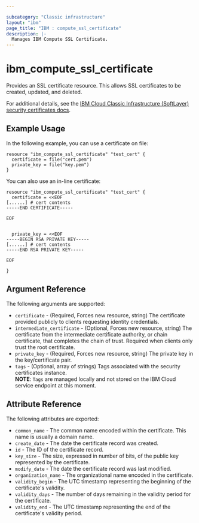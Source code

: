 ```yaml
---

subcategory: "Classic infrastructure"
layout: "ibm"
page_title: "IBM : compute_ssl_certificate"
description: |-
  Manages IBM Compute SSL Certificate.
---
```


# ibm\_compute_ssl_certificate

Provides an SSL certificate resource. This allows SSL certificates to be created, updated, and deleted.

For additional details, see the [IBM Cloud Classic Infrastructure (SoftLayer) security certificates docs](http://sldn.softlayer.com/reference/datatypes/SoftLayer_Security_Certificate).

## Example Usage

In the following example, you can use a certificate on file:

```hcl
resource "ibm_compute_ssl_certificate" "test_cert" {
  certificate = file("cert.pem")
  private_key = file("key.pem")
}
```

You can also use an in-line certificate:

```hcl
resource "ibm_compute_ssl_certificate" "test_cert" {
  certificate = <<EOF
[......] # cert contents
-----END CERTIFICATE-----

EOF


  private_key = <<EOF
-----BEGIN RSA PRIVATE KEY-----
[......] # cert contents
-----END RSA PRIVATE KEY-----

EOF

}

```

## Argument Reference

The following arguments are supported:

* `certificate` - (Required, Forces new resource, string) The certificate provided publicly to clients requesting identity credentials.
* `intermediate_certificate` - (Optional, Forces new resource, string) The certificate from the intermediate certificate authority, or chain certificate, that completes the chain of trust. Required when clients only trust the root certificate.
* `private_key` - (Required, Forces new resource, string) The private key in the key/certificate pair.
* `tags` - (Optional, array of strings) Tags associated with the security certificates instance.  
  **NOTE**: `Tags` are managed locally and not stored on the IBM Cloud service endpoint at this moment.

## Attribute Reference

The following attributes are exported:

* `common_name` - The common name encoded within the certificate. This name is usually a domain name.
* `create_date` - The date the certificate record was created.
* `id` - The ID of the certificate record.
* `key_size` - The size, expressed in number of bits, of the public key represented by the certificate.
* `modify_date` - The date the certificate record was last modified.
* `organization_name` - The organizational name encoded in the certificate.
* `validity_begin` - The UTC timestamp representing the beginning of the certificate's validity.
* `validity_days` - The number of days remaining in the validity period for the certificate.
* `validity_end` - The UTC timestamp representing the end of the certificate's validity period.
